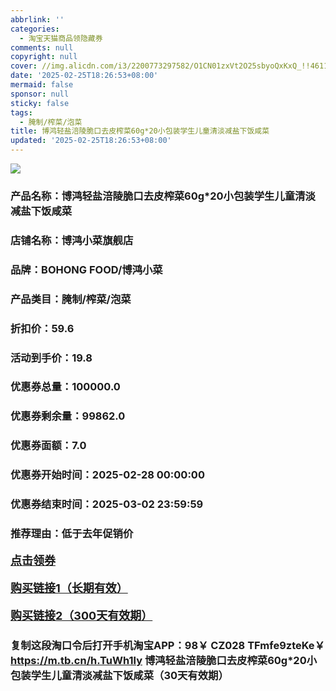 ```yaml
---
abbrlink: ''
categories:
  - 淘宝天猫商品领隐藏券
comments: null
copyright: null
cover: //img.alicdn.com/i3/2200773297582/O1CN01zxVt2O25sbyoQxKxQ_!!4611686018427381166-0-item_pic.jpg
date: '2025-02-25T18:26:53+08:00'
mermaid: false
sponsor: null
sticky: false
tags:
  - 腌制/榨菜/泡菜
title: 博鸿轻盐涪陵脆口去皮榨菜60g*20小包装学生儿童清淡减盐下饭咸菜
updated: '2025-02-25T18:26:53+08:00'
--- 
```


![](//img.alicdn.com/i3/2200773297582/O1CN01zxVt2O25sbyoQxKxQ_!!4611686018427381166-0-item_pic.jpg)

### 产品名称：博鸿轻盐涪陵脆口去皮榨菜60g*20小包装学生儿童清淡减盐下饭咸菜
### 店铺名称：博鸿小菜旗舰店
### 品牌：BOHONG FOOD/博鸿小菜
### 产品类目：腌制/榨菜/泡菜
### 折扣价：59.6
### 活动到手价：19.8
### 优惠券总量：100000.0
### 优惠券剩余量：99862.0
### 优惠券面额：7.0
### 优惠券开始时间：2025-02-28 00:00:00	
### 优惠券结束时间：2025-03-02 23:59:59	
### 推荐理由：低于去年促销价

<p style="font-size: 18px; font-weight: bold;">
  <a href="https://uland.taobao.com/coupon/edetail?e=%2FctA27GhypClhHvvyUNXZfh8CuWt5YH5OVuOuRD5gLJMmdsrkidbOWBzzpT26idJemK2ACTGWymz6U91A5tmgpV9C4H4JQ4lofTmD254fTx0To3jvbansbOaTqT1xTceRSHvQe2jOLZ9pbNCYX0I%2BPP%2BWUTgK%2F%2B0I%2BtaUgbudUxA%2B536asYsLWVfKa%2BhVnNDwbW6qsDJRxuICTZJKS6YUZjB6TX2HR3QQ5WKStDdyeTLAJho1Tgm24y1rRo98IyIzxHHRjXbSzC3GXpSbfs48i0xoBmoMZ4slEAQAm%2BoCPnzxbR1bMRX4jEKpupPl93pcKyGdLFfF%2BOyHVvYwF84GiUzVkkdwsIm&traceId=21665f9817407225954674899d132c&union_lens=lensId%3AOPT%401740722598%402104ccbd_0e70_1954b26f0dc_7209%4001%40eyJmbG9vcklkIjo3MzM1NH0ie" target="_blank">点击领券</a>
</p>
<p style="font-size: 18px; font-weight: bold;">
  <a href="https://s.click.taobao.com/t?e=m%3D2%26s%3D%2Bp5uxb3Bx%2FFw4vFB6t2Z2ueEDrYVVa64K7Vc7tFgwiHjf2vlNIV67k2Uw6Vjz9mVaNWmle4rCMz3ID%2FV1RqsF4wnCJeELi4I%2FIEn%2BS1IjHAB0ghlTd7WlZVm%2FOAUUFw71qrpxiwMoCNxc1AtbZGVS9Rors%2F%2F6WxqOrYK%2BYyoPFrNEPXytV9ALoS4zvCRUrquIL1iwMBjdoyj9ZTRXpXtWn0dyWgoHqsjrurIv0cxyqteWT5Wy9OYXl%2FLNnKepxftj4bBcV72xAGPgysBSxHfUOXVLEPDWL24%2FufIeaShmLvWGPPZ03CRxMYJsxjOPpvbHbgZXoB%2BjJLGDmntuH4VtA%3D%3D" target="_blank">购买链接1（长期有效）</a>
</p>
<p style="font-size: 18px; font-weight: bold;">
  <a href="https://s.click.taobao.com/A7uMRYs" target="_blank">购买链接2（300天有效期）</a>
</p>

### 复制这段淘口令后打开手机淘宝APP：98￥ CZ028 TFmfe9zteKe￥ https://m.tb.cn/h.TuWh1ly  博鸿轻盐涪陵脆口去皮榨菜60g*20小包装学生儿童清淡减盐下饭咸菜（30天有效期）
